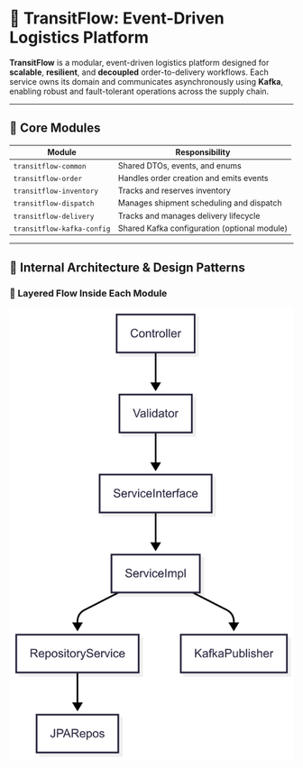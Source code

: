 # 🚛 TransitFlow: Event-Driven Logistics Platform

**TransitFlow** is a modular, event-driven logistics platform designed for **scalable**, **resilient**, and **decoupled** order-to-delivery workflows. Each service owns its domain and communicates asynchronously using **Kafka**, enabling robust and fault-tolerant operations across the supply chain.

---

## 🧩 Core Modules

| Module                    | Responsibility                                   |
|---------------------------|--------------------------------------------------|
| `transitflow-common`      | Shared DTOs, events, and enums                   |
| `transitflow-order`       | Handles order creation and emits events          |
| `transitflow-inventory`   | Tracks and reserves inventory                    |
| `transitflow-dispatch`    | Manages shipment scheduling and dispatch         |
| `transitflow-delivery`    | Tracks and manages delivery lifecycle            |
| `transitflow-kafka-config`| Shared Kafka configuration (optional module)     |

---



## 🧱 Internal Architecture & Design Patterns

### 🧭 Layered Flow Inside Each Module

![TransitFlow Architecture](./docs/flowchart.png)


    
